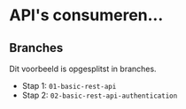 # API's consumeren...

## Branches

Dit voorbeeld is opgesplitst in branches. 
- Stap 1: `01-basic-rest-api`
- Stap 2: `02-basic-rest-api-authentication`

